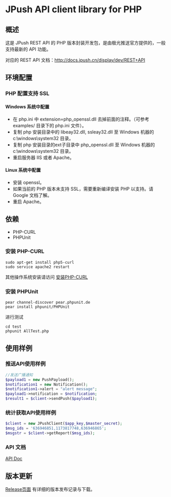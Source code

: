 # JPush API client library for PHP

## 概述
这是 JPush REST API 的 PHP 版本封装开发包，是由极光推送官方提供的，一般支持最新的 API 功能。

对应的 REST API 文档：<http://docs.jpush.cn/display/dev/REST+API>

## 环境配置

### PHP 配置支持 SSL

#### Windows 系统中配置
* 在 php.ini 中 extension=php_openssl.dll 去掉前面的注释。（可参考 examples/ 目录下的 php.ini 文件）。
* 复制 php 安装目录中的 libeay32.dll, ssleay32.dll 至 Windows 机器的 c:\windows\system32 目录。
* 复制 php 安装目录的ext子目录中 php_openssl.dll 至 Windows 机器的 c:\windows\system32 目录。
* 重启服务器 IIS 或者 Apache。

#### Linux 系统中配置
* 安装 openssl。
* 如果当前的 PHP 版本未支持 SSL，需要重新编译安装 PHP 以支持。请 Google 文档了解。
* 重启 Apache。

## 依赖
* PHP-CURL
* PHPUnit 

### 安装 PHP-CURL

```
sudo apt-get install php5-curl
sudo service apache2 restart
```
其他操作系统安装请访问 [安装PHP-CURL][1]

### 安装 PHPUnit
```
pear channel-discover pear.phpunit.de  
pear install phpunit/PHPUnit
```
进行测试
```
cd test
phpunit AllTest.php
```

## 使用样例

### 推送API使用样例

```php
//发送广播通知
$payload1 = new PushPayload();
$notification1 = new Notification();
$notification1->alert = "alert message";
$payload1->notification = $notification;
$result1 = $client->sendPush($payload1);
```


### 统计获取API使用样例

```php
$client = new JPushClient($app_key,$master_secret);
$msg_ids = '636946851,1173817748,636946865';
$msgstr = $client->getReport($msg_ids);
```

### API 文档
[API Doc][1]


## 版本更新
[Release页面](https://github.com/jpush/jpush-api-php-client/releases/) 有详细的版本发布记录与下载。


  [1]: http://www.php.net/manual/zh/curl.installation.php
  [2]: doc/api.md